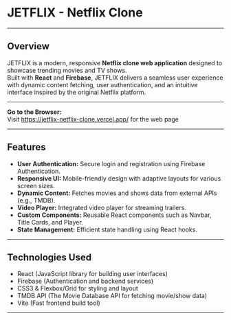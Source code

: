# **JETFLIX - Netflix Clone**

---

## **Overview**

JETFLIX is a modern, responsive **Netflix clone web application** designed to showcase trending movies and TV shows.  
Built with **React** and **Firebase**, JETFLIX delivers a seamless user experience with dynamic content fetching, user authentication, and an intuitive interface inspired by the original Netflix platform.

---

**Go to the Browser:**  
  Visit https://jetflix-netflix-clone.vercel.app/  for the web page

---

## **Features**

- **User Authentication:** Secure login and registration using Firebase Authentication.  
- **Responsive UI:** Mobile-friendly design with adaptive layouts for various screen sizes.  
- **Dynamic Content:** Fetches movies and shows data from external APIs (e.g., TMDB).  
- **Video Player:** Integrated video player for streaming trailers.  
- **Custom Components:** Reusable React components such as Navbar, Title Cards, and Player.  
- **State Management:** Efficient state handling using React hooks.

---

## **Technologies Used**

- React (JavaScript library for building user interfaces)  
- Firebase (Authentication and backend services)  
- CSS3 & Flexbox/Grid for styling and layout  
- TMDB API (The Movie Database API for fetching movie/show data)  
- Vite (Fast frontend build tool)

---
